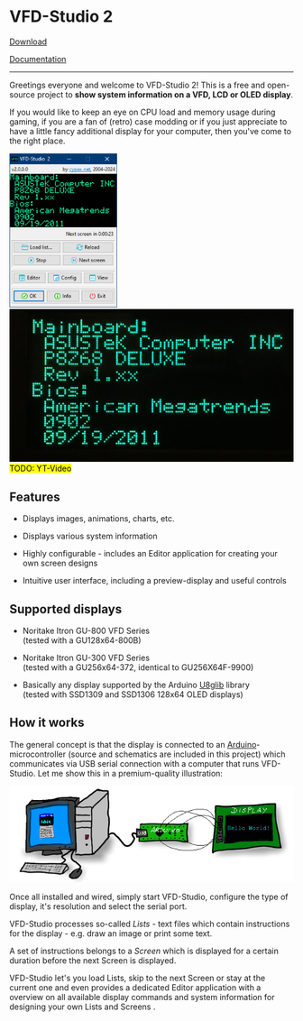 # VFD-Studio 2

[Download](https://github.com/CypaxNET/VFD-Studio2/releases)

[Documentation](./docs/README.md)

---

Greetings everyone and welcome to VFD-Studio 2! This is a free and open-source project to **show system information on a VFD, LCD or OLED display**.

If you would like to keep an eye on CPU load and memory usage during gaming, if you are a fan of (retro) case modding or if you just appreciate to have a little fancy additional display for your computer, then you've come to the right place.

<img title="" src="./docs/images/vfdstudio_screenshot1.png" alt="Application screenshot" width="191">  <img title="" src=".\docs\images\screen_example_mainboard.jpg" alt="Graphics output on a VFD" width="506">  <mark>TODO: YT-Video</mark>

## Features

- Displays images, animations, charts, etc.

- Displays various system information

- Highly configurable - includes an Editor application for creating your own screen designs

- Intuitive user interface, including a preview-display and useful controls

## Supported displays

- Noritake Itron GU-800 VFD Series<br>(tested with a GU128x64-800B)

- Noritake Itron GU-300 VFD Series<br>(tested with a GU256x64-372, identical to GU256X64F-9900)

- Basically any display supported by the Arduino [U8glib](https://github.com/olikraus/u8g2/) library<br>(tested with SSD1309 and SSD1306 128x64 OLED displays)

## How it works

The general concept is that the display is connected to an [Arduino](https://en.wikipedia.org/wiki/Arduino)-microcontroller (source and schematics are included in this project) which communicates via USB serial connection with a computer that runs VFD-Studio. Let me show this in a premium-quality illustration:

<img title="" src="./docs/images/VFDStudio_concept.png" alt="" width="724" data-align="inline">

Once all installed and wired, simply start VFD-Studio, configure the type of display, it's resolution and select the serial port.

VFD-Studio processes so-called *Lists* - text files which contain instructions for the display - e.g. draw an image or print some text.

A set of instructions belongs to a *Screen* which is displayed for a certain duration before the next Screen is displayed.

VFD-Studio let's you load Lists, skip to the next Screen or stay at the current one and even provides a dedicated Editor application with a overview on all available display commands and system information for designing your own Lists and Screens .
